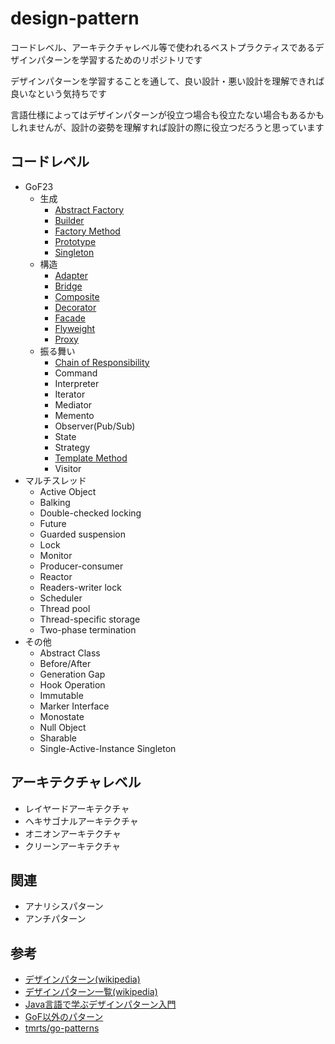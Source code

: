 # design-pattern

コードレベル、アーキテクチャレベル等で使われるベストプラクティスであるデザインパターンを学習するためのリポジトリです

デザインパターンを学習することを通して、良い設計・悪い設計を理解できれば良いなという気持ちです

言語仕様によってはデザインパターンが役立つ場合も役立たない場合もあるかもしれませんが、設計の姿勢を理解すれば設計の際に役立つだろうと思っています

## コードレベル
- GoF23
  - 生成
    - [Abstract Factory](/code/creational/abstract_factory/)
    - [Builder](/code/creational/builder/)
    - [Factory Method](/code/creational/factory-method/)
    - [Prototype](/code/creational/prototype/)
    - [Singleton](/code/creational/singleton/)
  - 構造
    - [Adapter](/code/structural/adapter/)
    - [Bridge](/code/structural/bridge/)
    - [Composite](/code/structural/composite/)
    - [Decorator](/code/structural/decorator/)
    - [Facade](/code/structural/facade/)
    - [Flyweight](/code/structural/flyweight/)
    - [Proxy](/code/structural/proxy/)
  - 振る舞い
    - [Chain of Responsibility](/code/behavioral/chain_of_responsibility/)
    - Command
    - Interpreter
    - Iterator
    - Mediator
    - Memento
    - Observer(Pub/Sub)
    - State
    - Strategy
    - [Template Method](/code/behavioral/template_method/)
    - Visitor
- マルチスレッド
  - Active Object
  - Balking
  - Double-checked locking
  - Future
  - Guarded suspension
  - Lock
  - Monitor
  - Producer-consumer
  - Reactor
  - Readers-writer lock
  - Scheduler
  - Thread pool
  - Thread-specific storage
  - Two-phase termination
- その他
  - Abstract Class
  - Before/After
  - Generation Gap
  - Hook Operation
  - Immutable
  - Marker Interface
  - Monostate
  - Null Object
  - Sharable
  - Single-Active-Instance Singleton

## アーキテクチャレベル
- レイヤードアーキテクチャ
- ヘキサゴナルアーキテクチャ
- オニオンアーキテクチャ
- クリーンアーキテクチャ

## 関連
- アナリシスパターン
- アンチパターン

## 参考
- [デザインパターン(wikipedia)](https://ja.wikipedia.org/wiki/デザインパターン_%28ソフトウェア%29)
- [デザインパターン一覧(wikipedia)](https://ja.wikipedia.org/wiki/デザインパターンの一覧)
- [Java言語で学ぶデザインパターン入門](https://www.amazon.co.jp/dp/4797327030)
- [GoF以外のパターン](https://www.hyuki.com/dp/dpinfo.html)
- [tmrts/go-patterns](https://github.com/tmrts/go-patterns)
